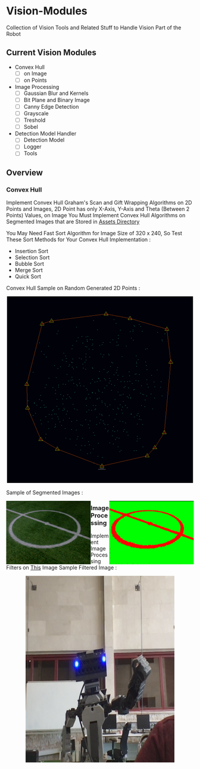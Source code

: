 # Vision-Modules
Collection of Vision Tools and Related Stuff to Handle Vision Part of the Robot
## Current Vision Modules
* Convex Hull
  * [ ] on Image
  * [ ] on Points
* Image Processing
  * [ ] Gaussian Blur and Kernels
  * [ ] Bit Plane and Binary Image
  * [ ] Canny Edge Detection
  * [ ] Grayscale
  * [ ] Treshold
  * [ ] Sobel
* Detection Model Handler
  * [ ] Detection Model
  * [ ] Logger
  * [ ] Tools
## Overview
### Convex Hull
Implement Convex Hull Graham's Scan and Gift Wrapping Algorithms on 2D Points and Images, 2D Point has only X-Axis, Y-Axis and Theta (Between 2 Points) Values, on Image You Must Implement Convex Hull Algorithms on Segmented Images that are Stored in [Assets Directory](Assets)

You May Need Fast Sort Algorithm for Image Size of 320 x 240, So Test These Sort Methods for Your Convex Hull Implementation :
* Insertion Sort
* Selection Sort
* Bubble Sort
* Merge Sort
* Quick Sort

Convex Hull Sample on Random Generated 2D Points :
<p align="center">
  <img width="500" height="500" src="Assets/convexhull-on-points.png" alt="by Ramtin Kosari" align="10%">
</p>

Sample of Segmented Images :
<p align="center">
  <img width="45%" height="45%" src="Assets/filerJZEkB.png" alt="by Ramtin Kosari" align="left">
  <img width="45%" height="45%" src="Assets/filerJZEkB_labeld.png" alt="by Ramtin Kosari" align="right">
</p>

### Image Processing
Implement Image Processing Filters on [This](Assets/juniors.png) Image
Sample Filtered Image :
<p align="center">
  <img width="400" height="500" src="Assets/picture.png" alt="by Ramtin Kosari" align="10%">
</p>
